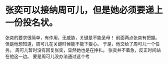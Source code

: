 # 张奕可以接纳周可儿，但是她必须要递上一份投名状。
张奕的要求很简单，有作用，无威胁，关键是不能圣母！
前面两点张奕有把握。
但是他想知道，周可儿在关键时候能不能下狠心。
于是，他交给了周可儿一个任务。
周可儿暂时没有回复张奕，显然她也是在挣扎。
张奕并不着急，反正时间站在他这一边。
要是周可儿没办法通过这个考

